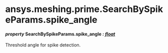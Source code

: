 # ansys.meshing.prime.SearchBySpikeParams.spike_angle



#### *property* SearchBySpikeParams.spike_angle *: [float](https://docs.python.org/3.11/library/functions.html#float)*

Threshold angle for spike detection.

<!-- !! processed by numpydoc !! -->
